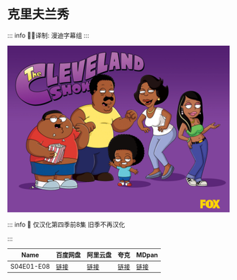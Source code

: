 # 克里夫兰秀

::: info
✍🏻译制: 漫迪字幕组
:::

![theclevelandshow_main.jpg](theclevelandshow_main.jpg)

::: info
🐻 仅汉化第四季前8集 旧季不再汉化

:::

| Name | 百度网盘 | 阿里云盘 | 夸克 | MDpan |
| --- | --- | --- | --- | --- |
| S04E01-E08 |[链接](https://pan.baidu.com/s/1AscfkFfJp09_SNFJKVcrrw?pwd=11wx) |[链接](https://www.aliyundrive.com/s/DbaZx8bUreu) |[链接](https://pan.quark.cn/s/ee733956c30d) |[链接](https://pan.mdsub.top/%E5%85%8B%E9%87%8C%E5%A4%AB%E5%85%B0%E7%A7%80) |
